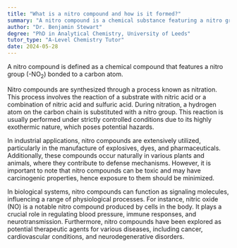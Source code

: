 ```yaml
---
title: "What is a nitro compound and how is it formed?"
summary: "A nitro compound is a chemical substance featuring a nitro group (-NO2) bonded to a carbon atom, highlighting its distinctive functional group in organic chemistry."
author: "Dr. Benjamin Stewart"
degree: "PhD in Analytical Chemistry, University of Leeds"
tutor_type: "A-Level Chemistry Tutor"
date: 2024-05-28
---
```


A nitro compound is defined as a chemical compound that features a nitro group (-NO$_2$) bonded to a carbon atom.

Nitro compounds are synthesized through a process known as nitration. This process involves the reaction of a substrate with nitric acid or a combination of nitric acid and sulfuric acid. During nitration, a hydrogen atom on the carbon chain is substituted with a nitro group. This reaction is usually performed under strictly controlled conditions due to its highly exothermic nature, which poses potential hazards.

In industrial applications, nitro compounds are extensively utilized, particularly in the manufacture of explosives, dyes, and pharmaceuticals. Additionally, these compounds occur naturally in various plants and animals, where they contribute to defense mechanisms. However, it is important to note that nitro compounds can be toxic and may have carcinogenic properties, hence exposure to them should be minimized.

In biological systems, nitro compounds can function as signaling molecules, influencing a range of physiological processes. For instance, nitric oxide (NO) is a notable nitro compound produced by cells in the body. It plays a crucial role in regulating blood pressure, immune responses, and neurotransmission. Furthermore, nitro compounds have been explored as potential therapeutic agents for various diseases, including cancer, cardiovascular conditions, and neurodegenerative disorders.
    